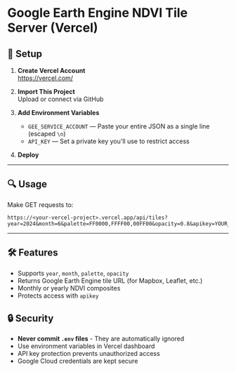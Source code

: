 # Google Earth Engine NDVI Tile Server (Vercel)

## 🔧 Setup

1. **Create Vercel Account**  
   https://vercel.com/

2. **Import This Project**  
   Upload or connect via GitHub

3. **Add Environment Variables**
   - `GEE_SERVICE_ACCOUNT` — Paste your entire JSON as a single line (escaped `\n`)
   - `API_KEY` — Set a private key you'll use to restrict access

4. **Deploy**

---

## 🔍 Usage

Make GET requests to:

```
https://<your-vercel-project>.vercel.app/api/tiles?year=2024&month=6&palette=FF0000,FFFF00,00FF00&opacity=0.8&apikey=YOUR_KEY
```

---

## 🛠 Features

- Supports `year`, `month`, `palette`, `opacity`
- Returns Google Earth Engine tile URL (for Mapbox, Leaflet, etc.)
- Monthly or yearly NDVI composites
- Protects access with `apikey`

## 🔒 Security

- **Never commit `.env` files** - They are automatically ignored
- Use environment variables in Vercel dashboard
- API key protection prevents unauthorized access
- Google Cloud credentials are kept secure

